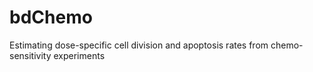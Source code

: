 # bdChemo
Estimating dose-specific cell division and apoptosis rates from chemo-sensitivity experiments
